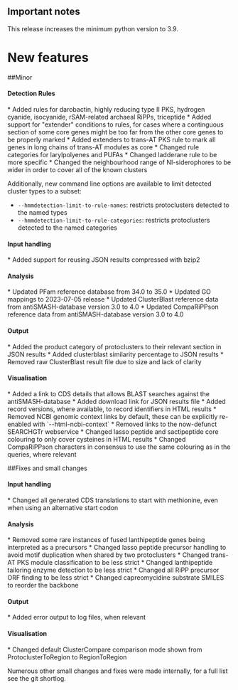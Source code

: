 ## Important notes

This release increases the minimum python version to 3.9.

# New features
##Minor
<h4>Detection Rules</h4>
* Added rules for darobactin, highly reducing type II PKS, hydrogen cyanide, isocyanide, rSAM-related archaeal RiPPs, triceptide
* Added support for "extender" conditions to rules, for cases where a continguous section of some core genes might be too far from the other core genes to be properly marked
* Added extenders to trans-AT PKS rule to mark all genes in long chains of trans-AT modules as core
* Changed rule categories for larylpolyenes and PUFAs
* Changed ladderane rule to be more specific
* Changed the neighbourhood range of NI-siderophores to be wider in order to cover all of the known clusters

Additionally, new command line options are available to limit detected cluster types to a subset:

* `--hmmdetection-limit-to-rule-names`: restricts protoclusters detected to the named types
* `--hmmdetection-limit-to-rule-categories`: restricts protoclusters detected to the named categories

<h4>Input handling</h4>
* Added support for reusing JSON results compressed with bzip2

<h4>Analysis</h4>
* Updated PFam reference database from 34.0 to 35.0
* Updated GO mappings to 2023-07-05 release
* Updated ClusterBlast reference data from antiSMASH-database version 3.0 to 4.0
* Updated CompaRiPPson reference data from antiSMASH-database version 3.0 to 4.0

<h4>Output</h4>
* Added the product category of protoclusters to their relevant section in JSON results
* Added clusterblast similarity percentage to JSON results
* Removed raw ClusterBlast result file due to size and lack of clarity

<h4>Visualisation</h4>
* Added a link to CDS details that allows BLAST searches against the antiSMASH-database
* Added download link for JSON results file
* Added record versions, where available, to record identifiers in HTML results
* Removed NCBI genomic context links by default, these can be explicitly re-enabled with `--html-ncbi-context`
* Removed links to the now-defunct SEARCHGTr webservice
* Changed lasso peptide and sactipeptide core colouring to only cover cysteines in HTML results
* Changed CompaRiPPson characters in consensus to use the same colouring as in the queries, where relevant

##Fixes and small changes
<h4>Input handling</h4>
* Changed all generated CDS translations to start with methionine, even when using an alternative start codon

<h4>Analysis</h4>
* Removed some rare instances of fused lanthipeptide genes being interpreted as a precursors
* Changed lasso peptide precursor handling to avoid motif duplication when shared by two protoclusters
* Changed trans-AT PKS module classification to be less strict
* Changed lanthipeptide tailoring enzyme detection to be less strict
* Changed all RiPP precursor ORF finding to be less strict
* Changed capreomycidine substrate SMILES to reorder the backbone

<h4>Output</h4>
* Added error output to log files, when relevant

<h4>Visualisation</h4>
* Changed default ClusterCompare comparison mode shown from ProtoclusterToRegion to RegionToRegion

Numerous other small changes and fixes were made internally, for a full list see the git shortlog.
